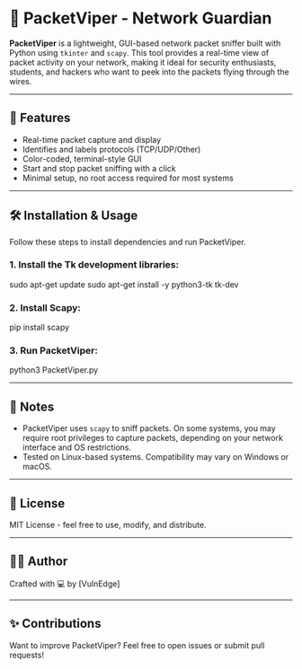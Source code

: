 # 📡 PacketViper - Network Guardian

**PacketViper** is a lightweight, GUI-based network packet sniffer built with Python using `tkinter` and `scapy`. This tool provides a real-time view of packet activity on your network, making it ideal for security enthusiasts, students, and hackers who want to peek into the packets flying through the wires.

---

## 🚀 Features

- Real-time packet capture and display
- Identifies and labels protocols (TCP/UDP/Other)
- Color-coded, terminal-style GUI
- Start and stop packet sniffing with a click
- Minimal setup, no root access required for most systems

---

## 🛠 Installation & Usage

Follow these steps to install dependencies and run PacketViper.

### 1. Install the Tk development libraries:

sudo apt-get update
sudo apt-get install -y python3-tk tk-dev

### 2. Install Scapy:

pip install scapy

### 3. Run PacketViper:

python3 PacketViper.py

---

## 🧠 Notes

- PacketViper uses `scapy` to sniff packets. On some systems, you may require root privileges to capture packets, depending on your network interface and OS restrictions.
- Tested on Linux-based systems. Compatibility may vary on Windows or macOS.

---

## 📜 License

MIT License - feel free to use, modify, and distribute.

---

## 🧑‍💻 Author

Crafted with 💻 by [VulnEdge]

---

## ✨ Contributions

Want to improve PacketViper? Feel free to open issues or submit pull requests!
